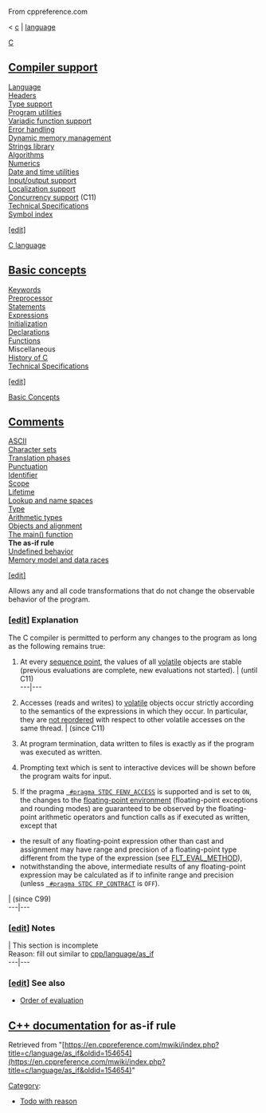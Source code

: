 From cppreference.com

< [c](../../c.html "c")‎ | [language](../language.html "c/language")

[ C](../../c.html "c")

[Compiler support](../compiler_support.html "c/compiler support")  
---  
[Language](../language.html "c/language")  
[Headers](../header.html "c/header")  
[Type support](../types.html "c/types")  
[Program utilities](../program.html "c/program")  
[Variadic function support](../variadic.html "c/variadic")  
[Error handling](../error.html "c/error")  
[Dynamic memory management](../memory.html "c/memory")  
[Strings library](../string.html "c/string")  
[Algorithms](../algorithm.html "c/algorithm")  
[Numerics](../numeric.html "c/numeric")  
[Date and time utilities](../chrono.html "c/chrono")  
[Input/output support](../io.html "c/io")  
[Localization support](../locale.html "c/locale")  
[Concurrency support](../thread.html "c/thread") (C11)  
[Technical Specifications](../experimental.html "c/experimental")  
[Symbol index](../index.html "c/symbol index")  
  
[[edit]](https://en.cppreference.com/mwiki/index.php?title=Template:c/navbar_content&action=edit)

[ C language](../language.html "c/language")

[Basic concepts](basic_concepts.html "c/language/basic concepts")  
---  
[ Keywords](../keyword.html "c/keyword")  
[ Preprocessor](../preprocessor.html "c/preprocessor")  
[ Statements](statements.html "c/language/statements")  
[ Expressions](operators.html "c/language/expressions")  
[ Initialization](initialization.html "c/language/initialization")  
[ Declarations](declarations.html "c/language/declarations")  
[ Functions](functions.html "c/language/functions")  
Miscellaneous  
[ History of C](history.html "c/language/history")  
[Technical Specifications](../experimental.html "c/experimental")  
  
[[edit]](https://en.cppreference.com/mwiki/index.php?title=Template:c/language/navbar_content&action=edit)

[ Basic Concepts](basic_concepts.html "c/language/basic concepts")

[ Comments](../comment.html "c/comment")  
---  
[ ASCII](ascii.html "c/language/ascii")  
[ Character sets](charset.html "c/language/charset")  
[ Translation phases](translation_phases.html "c/language/translation phases")  
[Punctuation](punctuators.html "c/language/punctuators")  
[Identifier](identifiers.html "c/language/identifier")  
[Scope](scope.html "c/language/scope")  
[Lifetime](lifetime.html "c/language/lifetime")  
[Lookup and name spaces](name_space.html "c/language/name space")  
[Type](compatible_type.html "c/language/type")  
[Arithmetic types](arithmetic_types.html "c/language/arithmetic types")  
[Objects and alignment](object.html "c/language/object")  
[The main() function](main_function.html "c/language/main function")  
**The as-if rule**  
[Undefined behavior](behavior.html "c/language/behavior")  
[Memory model and data races](memory_model.html "c/language/memory model")  
  
[[edit]](https://en.cppreference.com/mwiki/index.php?title=Template:c/language/basics/navbar_content&action=edit)

Allows any and all code transformations that do not change the observable behavior of the program. 

### [[edit](https://en.cppreference.com/mwiki/index.php?title=c/language/as_if&action=edit&section=1 "Edit section: Explanation")] Explanation

The C compiler is permitted to perform any changes to the program as long as the following remains true: 

1) At every [sequence point](eval_order.html "c/language/eval order"), the values of all [volatile](volatile.html "c/language/volatile") objects are stable (previous evaluations are complete, new evaluations not started).  | (until C11)  
---|---  
1) Accesses (reads and writes) to [volatile](volatile.html "c/language/volatile") objects occur strictly according to the semantics of the expressions in which they occur. In particular, they are [not reordered](../atomic/memory_order.html "c/atomic/memory order") with respect to other volatile accesses on the same thread.  | (since C11)  
  
2) At program termination, data written to files is exactly as if the program was executed as written.

3) Prompting text which is sent to interactive devices will be shown before the program waits for input.

4) If the pragma [` #pragma STDC FENV_ACCESS`](../preprocessor/impl.html#Standard_pragmas "c/preprocessor/impl") is supported and is set to `ON`, the changes to the [floating-point environment](../numeric/fenv.html "c/numeric/fenv") (floating-point exceptions and rounding modes) are guaranteed to be observed by the floating-point arithmetic operators and function calls as if executed as written, except that 

    

  * the result of any floating-point expression other than cast and assignment may have range and precision of a floating-point type different from the type of the expression (see [FLT_EVAL_METHOD](../types/limits/FLT_EVAL_METHOD.html "c/types/limits/FLT EVAL METHOD")), 
  * notwithstanding the above, intermediate results of any floating-point expression may be calculated as if to infinite range and precision (unless [` #pragma STDC FP_CONTRACT`](../preprocessor/impl.html#Standard_pragmas "c/preprocessor/impl") is `OFF`).


| (since C99)  
---|---  
  
### [[edit](https://en.cppreference.com/mwiki/index.php?title=c/language/as_if&action=edit&section=2 "Edit section: Notes")] Notes

| This section is incomplete  
Reason: fill out similar to [cpp/language/as_if](../../cpp/language/as_if.html "cpp/language/as if")  
---|---  
  
### [[edit](https://en.cppreference.com/mwiki/index.php?title=c/language/as_if&action=edit&section=3 "Edit section: See also")] See also

  * [Order of evaluation](eval_order.html "c/language/eval order")

[C++ documentation](../../cpp/language/as_if.html "cpp/language/as if") for as-if rule  
---  
  
Retrieved from "[https://en.cppreference.com/mwiki/index.php?title=c/language/as_if&oldid=154654](https://en.cppreference.com/mwiki/index.php?title=c/language/as_if&oldid=154654)" 

[Category](https://en.cppreference.com/w/Special:Categories "Special:Categories"): 

  * [Todo with reason](../../Category%253ATodo_with_reason.html "Category:Todo with reason")


